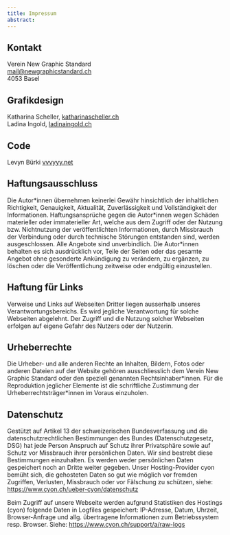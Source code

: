 ```yaml
---
title: Impressum
abstract:
---
```


## Kontakt
Verein New Graphic Standard 
<br>[mail@newgraphicstandard.ch](mailto:mail@newgraphicstandard.ch)
<br>4053 Basel

## Grafikdesign
Katharina Scheller, [katharinascheller.ch](https://katharinascheller.ch/)
<br>Ladina Ingold, [ladinaingold.ch](https://ladinaingold.ch/)

## Code
Levyn Bürki [vvvyyy.net](https://vvvyyy.net/)

## Haftungsausschluss
Die Autor\*innen übernehmen keinerlei Gewähr hinsichtlich der inhaltlichen Richtigkeit, Genauigkeit, Aktualität, Zuverlässigkeit und Vollständigkeit der Informationen.
Haftungsansprüche gegen die Autor\*innen wegen Schäden materieller oder immaterieller Art, welche aus dem Zugriff oder der Nutzung bzw. Nichtnutzung der veröffentlichten Informationen, durch Missbrauch der Verbindung oder durch technische Störungen entstanden sind, werden ausgeschlossen.
Alle Angebote sind unverbindlich. Die Autor\*innen behalten es sich ausdrücklich vor, Teile der Seiten oder das gesamte Angebot ohne gesonderte Ankündigung zu verändern, zu ergänzen, zu löschen oder die Veröffentlichung zeitweise oder endgültig einzustellen.

## Haftung für Links
Verweise und Links auf Webseiten Dritter liegen ausserhalb unseres Verantwortungsbereichs. Es wird jegliche Verantwortung für solche Webseiten abgelehnt. Der Zugriff und die Nutzung solcher Webseiten erfolgen auf eigene Gefahr des Nutzers oder der Nutzerin.

## Urheberrechte
Die Urheber- und alle anderen Rechte an Inhalten, Bildern, Fotos oder anderen Dateien auf der Website gehören ausschliesslich dem Verein New Graphic Standard oder den speziell genannten Rechtsinhaber*innen. Für die Reproduktion jeglicher Elemente ist die schriftliche Zustimmung der Urheberrechtsträger\*innen im Voraus einzuholen.

## Datenschutz
Gestützt auf Artikel 13 der schweizerischen Bundesverfassung und die datenschutzrechtlichen Bestimmungen des Bundes (Datenschutzgesetz, DSG) hat jede Person Anspruch auf Schutz ihrer Privatsphäre sowie auf Schutz vor Missbrauch ihrer persönlichen Daten. Wir sind bestrebt diese Bestimmungen einzuhalten. Es werden weder  persönlichen Daten gespeichert noch an Dritte weiter gegeben.
Unser Hosting-Provider cyon bemüht sich, die gehosteten Daten so gut wie möglich vor fremden Zugriffen, Verlusten, Missbrauch oder vor Fälschung zu schützen, siehe: https://www.cyon.ch/ueber-cyon/datenschutz

Beim Zugriff auf unsere Webseite werden aufgrund Statistiken des Hostings (cyon) folgende Daten in Logfiles gespeichert: IP-Adresse, Datum, Uhrzeit, Browser-Anfrage und allg. übertragene Informationen zum Betriebssystem resp. Browser. Siehe: https://www.cyon.ch/support/a/raw-logs
